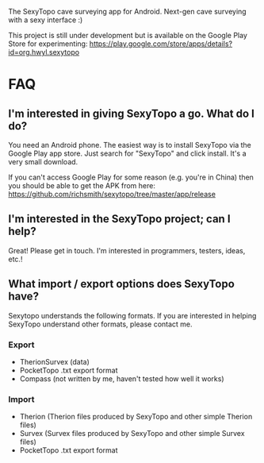 The SexyTopo cave surveying app for Android. Next-gen cave surveying with a sexy interface :)

This project is still under development but is available on the Google Play Store for experimenting:
https://play.google.com/store/apps/details?id=org.hwyl.sexytopo


# FAQ

## I'm interested in giving SexyTopo a go. What do I do?
You need an Android phone. The easiest way is to install SexyTopo via the Google Play app store. Just search for "SexyTopo" and click install. It's a very small download.

If you can't access Google Play for some reason (e.g. you're in China) then you should be able to get the APK from here: https://github.com/richsmith/sexytopo/tree/master/app/release

## I'm interested in the SexyTopo project; can I help?
Great! Please get in touch. I'm interested in programmers, testers, ideas, etc.!

## What import / export options does SexyTopo have?
Sexytopo understands the following formats. If you are interested in helping SexyTopo understand other formats, please contact me.

### Export
* TherionSurvex (data)
* PocketTopo .txt export format
* Compass (not written by me, haven't tested how well it works)

### Import
+ Therion (Therion files produced by SexyTopo and other simple Therion files)
+ Survex (Survex files produced by SexyTopo and other simple Survex files)
+ PocketTopo .txt export format
